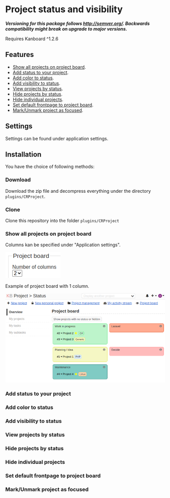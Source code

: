 # Project status and visibility

**_Versioning for this package follows http://semver.org/. Backwards compatibility might break on upgrade to major versions._**

Requires Kanboard ^1.2.6

## Features

- [Show all projects on project board](#show-all-projects-on-project-board).
- [Add status to your project](#add-status-to-your-project).
- [Add color to status](#add-color-to-status).
- [Add visibility to status](#add-visibility-to-status).
- [View projects by status](#view-projects-by-status).
- [Hide projects by status](#hide-projects-by-status).
- [Hide individual projects](#hide-individual-projects).
- [Set default frontpage to project board](#set-default-frontpage-to-project-board).
- [Mark/Unmark project as focused](#markunmark-project-as-focused).


## Settings
Settings can be found under application settings.

## Installation
You have the choice of following methods:

### Download
Download the zip file and decompress everything under the directory `plugins/CRProject`.

### Clone
Clone this repository into the folder `plugins/CRProject`

### Show all projects on project board
Columns kan be specified under "Application settings".

![application-settings](docs/settings-number-of-columns.png)

Example of project board with 1 column.

![Projects by 2 columns](docs/project-board-2.png)

### Add status to your project

### Add color to status

### Add visibility to status

### View projects by status

### Hide projects by status

### Hide individual projects

### Set default frontpage to project board

### Mark/Unmark project as focused
